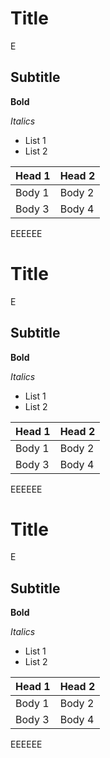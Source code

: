 # Title
E
## Subtitle
**Bold**

*Italics*
 - List 1
 - List 2

| Head 1 | Head 2 |
|--------|--------|
| Body 1 | Body 2 |
| Body 3 | Body 4 |
EEEEEE
# Title
E
## Subtitle
**Bold**

*Italics*
 - List 1
 - List 2

| Head 1 | Head 2 |
|--------|--------|
| Body 1 | Body 2 |
| Body 3 | Body 4 |
EEEEEE
# Title
E
## Subtitle
**Bold**

*Italics*
 - List 1
 - List 2

| Head 1 | Head 2 |
|--------|--------|
| Body 1 | Body 2 |
| Body 3 | Body 4 |
EEEEEE